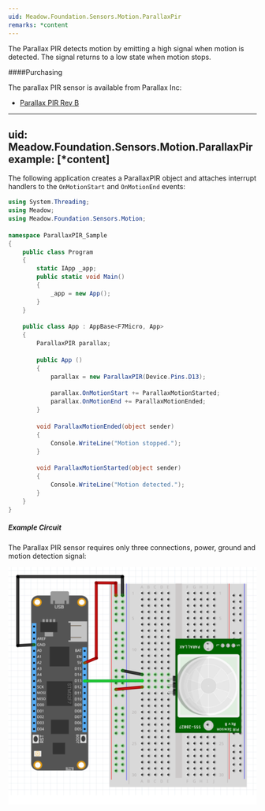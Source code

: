 ```yaml
---
uid: Meadow.Foundation.Sensors.Motion.ParallaxPir
remarks: *content
---
```


The Parallax PIR detects motion by emitting a high signal when motion is detected. The signal returns to a low state when motion stops.

####Purchasing

The parallax PIR sensor is available from Parallax Inc:

* [Parallax PIR Rev B](https://www.parallax.com/product/555-28027)

---
uid: Meadow.Foundation.Sensors.Motion.ParallaxPir
example: [*content]
---

The following application creates a ParallaxPIR object and attaches interrupt handlers to the `OnMotionStart` and `OnMotionEnd` events:

```csharp
using System.Threading;
using Meadow;
using Meadow.Foundation.Sensors.Motion;

namespace ParallaxPIR_Sample
{
    public class Program
    {
        static IApp _app; 
        public static void Main()
        {
            _app = new App();
        }
    }
    
    public class App : AppBase<F7Micro, App>
    {
        ParallaxPIR parallax;

        public App ()
        {
            parallax = new ParallaxPIR(Device.Pins.D13);

            parallax.OnMotionStart += ParallaxMotionStarted;
            parallax.OnMotionEnd += ParallaxMotionEnded;
        }

        void ParallaxMotionEnded(object sender)
        {
            Console.WriteLine("Motion stopped.");
        }

        void ParallaxMotionStarted(object sender)
        {
            Console.WriteLine("Motion detected.");
        }
    }
}
```

##### Example Circuit

The Parallax PIR sensor requires only three connections, power, ground and motion detection signal:

![](../../API_Assets/Meadow.Foundation.Sensors.Motion.ParallaxPir/ParallaxPIR.svg)